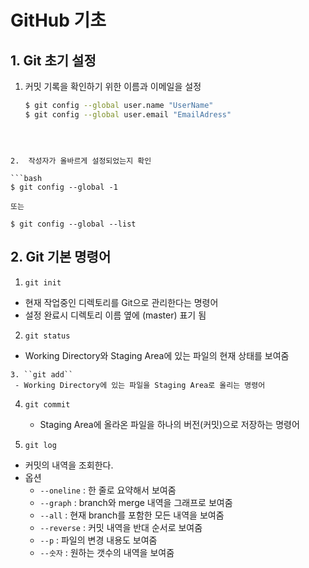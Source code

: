 # GitHub 기초



## 1. Git 초기 설정 

1.  커밋 기록을 확인하기 위한 이름과 이메일을 설정
	```bash
    $ git config --global user.name "UserName"
    $ git config --global user.email "EmailAdress"
   ```

   

2.  작성자가 올바르게 설정되었는지 확인

   ```bash
   $ git config --global -1
   
   또는
   
   $ git config --global --list
   ```

   

## 2. Git 기본 명령어

1.  ``git init``
   - 현재 작업중인 디렉토리를 Git으로 관리한다는 명령어
   - 설정 완료시 디렉토리 이름 옆에 (master) 표기 됨
2.  ``git status``
   - Working Directory와  Staging Area에 있는 파일의 현재 상태를 보여줌

 	3. ``git add``
     - Working Directory에 있는 파일을 Staging Area로 올리는 명령어

4. ``git commit``
   - Staging Area에 올라온 파일을 하나의 버전(커밋)으로 저장하는 명령어

5.  ``git log``

   - 커밋의 내역을 조회한다. 
   - 옵션
     - `--oneline` : 한 줄로 요약해서 보여줌
     - `--graph` : branch와 merge 내역을 그래프로 보여줌
     - `--all` : 현재 branch를 포함한 모든 내역을 보여줌
     - `--reverse` : 커밋 내역을 반대 순서로 보여줌
     - `--p` : 파일의 변경 내용도 보여줌
     - `--숫자` : 원하는 갯수의 내역을 보여줌

   

​	

